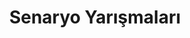 ---
layout: category
headline: "Senaryo Yarışması"
subline: "Kısa film, tiyatro, uzun metraj film, reklam filmi için yazılacak <strong>senaryo yarışması</strong> içeriklerini bu sayfada bulabilirsiniz. 
    <strong>Senaryo yazma yarışmaları</strong> listesinin yanında para ödülü miktarları, son başvuru tarihleri, katılım şekilleri ve kısıtlar bulunmaktadır."
title: "Senaryo Yarışmaları"
key: "senaryo yarışması"
description: "Senaryo yarışması 2020, senaryo yazma yarışması, uzun metraj senaryo, Senaryo yarışmaları, Para ödüllü yarışmalar 2020"
permalink: "senaryo-yarismalari/"
---
